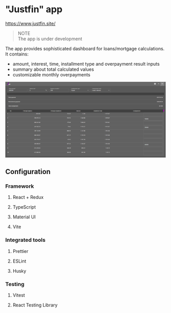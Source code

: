 # "Justfin" app

https://www.justfin.site/

> NOTE  
> The app is under development

The app provides sophisticated dashboard for loans/mortgage calculations.
It contains:

-   amount, interest, time, installment type and overpayment result inputs
-   summary about total calculated values
-   customizable monthly overpayments

![Alt text](src/assets/app.png?raw=true 'Justfin app screenshoot')

## Configuration

### Framework

1. React + Redux

2. TypeScript

3. Material UI

4. Vite

### Integrated tools

1. Prettier

2. ESLint

3. Husky

### Testing

1. Vitest

2. React Testing Library
